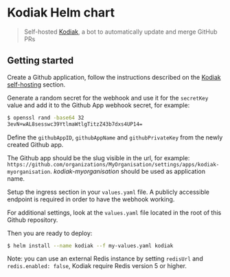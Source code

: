 Kodiak Helm chart
=================

> Self-hosted [Kodiak](https://github.com/chdsbd/kodiak), a bot to
automatically update and merge GitHub PRs

## Getting started

Create a Github application, follow the instructions described on the [Kodiak
self-hosting](https://kodiakhq.com/docs/self-hosting) section.

Generate a random secret for the webhook and use it for the `secretKey` value
and add it to the Github App webhook secret, for example:

```bash
$ openssl rand -base64 32
3evN+wAL8sesswc39YtlmaWtlgTitzZ43b7dxs4UP14=
```

Define the `githubAppID`, `githubAppName` and `githubPrivateKey` from the newly
created Github app.

The Github app should be the slug visible in the url, for example:
`https://github.com/organizations/MyOrganisation/settings/apps/kodiak-myorganisation`.
_kodiak-myorganisation_ should be used as application name.

Setup the ingress section in your `values.yaml` file. A publicly accessible
endpoint is required in order to have the webhook working.

For additional settings, look at the `values.yaml` file located in the root of
this Github repository.

Then you are ready to deploy:

```bash
$ helm install --name kodiak --f my-values.yaml kodiak
```

Note: you can use an external Redis instance by setting `redisUrl` and
`redis.enabled: false`, Kodiak require Redis version 5 or higher.

